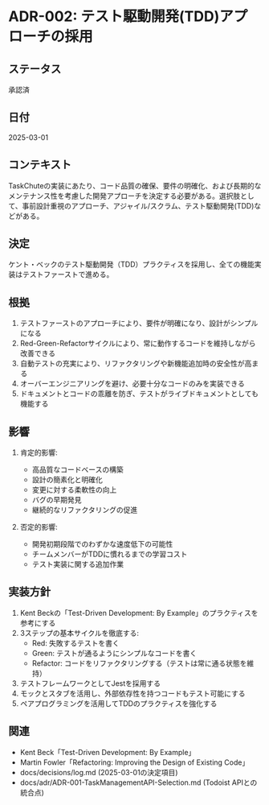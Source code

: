 # ADR-002: テスト駆動開発(TDD)アプローチの採用

## ステータス
承認済

## 日付
2025-03-01

## コンテキスト
TaskChuteの実装にあたり、コード品質の確保、要件の明確化、および長期的なメンテナンス性を考慮した開発アプローチを決定する必要がある。選択肢として、事前設計重視のアプローチ、アジャイル/スクラム、テスト駆動開発(TDD)などがある。

## 決定
ケント・ベックのテスト駆動開発（TDD）プラクティスを採用し、全ての機能実装はテストファーストで進める。

## 根拠
1. テストファーストのアプローチにより、要件が明確になり、設計がシンプルになる
2. Red-Green-Refactorサイクルにより、常に動作するコードを維持しながら改善できる
3. 自動テストの充実により、リファクタリングや新機能追加時の安全性が高まる
4. オーバーエンジニアリングを避け、必要十分なコードのみを実装できる
5. ドキュメントとコードの乖離を防ぎ、テストがライブドキュメントとしても機能する

## 影響
1. 肯定的影響:
   - 高品質なコードベースの構築
   - 設計の簡素化と明確化
   - 変更に対する柔軟性の向上
   - バグの早期発見
   - 継続的なリファクタリングの促進

2. 否定的影響:
   - 開発初期段階でのわずかな速度低下の可能性
   - チームメンバーがTDDに慣れるまでの学習コスト
   - テスト実装に関する追加作業

## 実装方針
1. Kent Beckの「Test-Driven Development: By Example」のプラクティスを参考にする
2. 3ステップの基本サイクルを徹底する:
   - Red: 失敗するテストを書く
   - Green: テストが通るようにシンプルなコードを書く
   - Refactor: コードをリファクタリングする（テストは常に通る状態を維持）
3. テストフレームワークとしてJestを採用する
4. モックとスタブを活用し、外部依存性を持つコードもテスト可能にする
5. ペアプログラミングを活用してTDDのプラクティスを強化する

## 関連
- Kent Beck「Test-Driven Development: By Example」
- Martin Fowler「Refactoring: Improving the Design of Existing Code」
- docs/decisions/log.md (2025-03-01の決定項目)
- docs/adr/ADR-001-TaskManagementAPI-Selection.md (Todoist APIとの統合点)